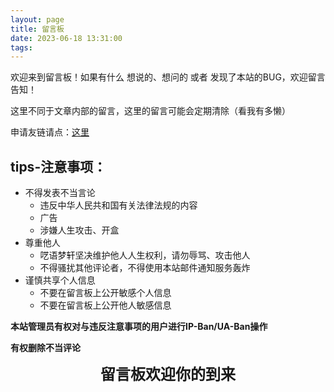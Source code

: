 ```yaml
---
layout: page
title: 留言板
date: 2023-06-18 13:31:00
tags:
---
```

欢迎来到留言板！如果有什么 想说的、想问的 或者 发现了本站的BUG，欢迎留言告知！

这里不同于文章内部的留言，这里的留言可能会定期清除（看我有多懒）

申请友链请点：[这里](/link)

## tips-注意事项：

- 不得发表不当言论
    - 违反中华人民共和国有关法律法规的内容
    - 广告
    - 涉嫌人生攻击、开盒
- 尊重他人
    - 呓语梦轩坚决维护他人人生权利，请勿辱骂、攻击他人
    - 不得骚扰其他评论者，不得使用本站邮件通知服务轰炸
- 谨慎共享个人信息
    - 不要在留言板上公开敏感个人信息
    - 不要在留言板上公开他人敏感信息

**本站管理员有权对与违反注意事项的用户进行IP-Ban/UA-Ban操作**

**有权删除不当评论**

<div style="font-size: 24px;">
    <center>
        <b>
            留言板欢迎你的到来
        </b>
    </center>
</div>